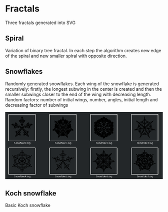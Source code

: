 # Fractals
Three fractals generated into SVG

## Spiral
Variation of binary tree fractal.
In each step the algorithm creates new edge of the spiral and new smaller spiral with opposite direction.

## Snowflakes
Randomly generated snowflakes.
Each wing of the snowflake is generated recursively: firstly, the longest subwing in the center is created and then the smaller subwings closer to the end of the wing with decreasing length.
Random factors: number of initial wings, number, angles, initial length and decreasing factor of subwings

![Snowflakes](Snowflakes.png)

## Koch snowflake
Basic Koch snowflake
